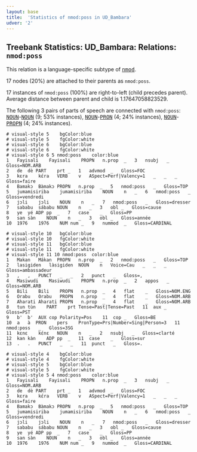 ```yaml
---
layout: base
title:  'Statistics of nmod:poss in UD_Bambara'
udver: '2'
---
```


## Treebank Statistics: UD_Bambara: Relations: `nmod:poss`

This relation is a language-specific subtype of <tt><a href="bm-dep-nmod.html">nmod</a></tt>.

17 nodes (20%) are attached to their parents as `nmod:poss`.

17 instances of `nmod:poss` (100%) are right-to-left (child precedes parent).
Average distance between parent and child is 1.17647058823529.

The following 3 pairs of parts of speech are connected with `nmod:poss`: <tt><a href="bm-pos-NOUN.html">NOUN</a></tt>-<tt><a href="bm-pos-NOUN.html">NOUN</a></tt> (9; 53% instances), <tt><a href="bm-pos-NOUN.html">NOUN</a></tt>-<tt><a href="bm-pos-PRON.html">PRON</a></tt> (4; 24% instances), <tt><a href="bm-pos-NOUN.html">NOUN</a></tt>-<tt><a href="bm-pos-PROPN.html">PROPN</a></tt> (4; 24% instances).


~~~ conllu
# visual-style 5	bgColor:blue
# visual-style 5	fgColor:white
# visual-style 6	bgColor:blue
# visual-style 6	fgColor:white
# visual-style 6 5 nmod:poss	color:blue
1	Fayisali	Fayisali	PROPN	n.prop	_	3	nsubj	_	Gloss=NOM.ARB
2	de	dè	PART	prt	_	1	advmod	_	Gloss=FOC
3	kɛra	kɛ́ra	VERB	v	ASpect=Perf|Valency=1	_	_	_	Gloss=faire
4	Bamakɔ	Bàmakɔ	PROPN	n.prop	_	5	nmod:poss	_	Gloss=TOP
5	jumamisiriba	jumamisiriba	NOUN	n	_	6	nmod:poss	_	Gloss=vendredi
6	jɔli	jɔli	NOUN	n	_	7	nmod:poss	_	Gloss=dresser
7	sababu	sábabu	NOUN	n	_	3	obl	_	Gloss=cause
8	ye	yé	ADP	pp	_	7	case	_	Gloss=PP
9	san	sàn	NOUN	n	_	3	obl	_	Gloss=année
10	1976	1976	NUM	num	_	9	nummod	_	Gloss=CARDINAL

~~~


~~~ conllu
# visual-style 10	bgColor:blue
# visual-style 10	fgColor:white
# visual-style 11	bgColor:blue
# visual-style 11	fgColor:white
# visual-style 11 10 nmod:poss	color:blue
1	Makan	Mákan	PROPN	n.prop	_	2	nmod:poss	_	Gloss=TOP
2	lasigiden	làsigiden	NOUN	n	Voice=Cau	_	_	_	Gloss=ambassadeur
3	,	,	PUNCT	_	_	2	punct	_	Gloss=,
4	Masiwudi	Masiwudi	PROPN	n.prop	_	2	appos	_	Gloss=NOM.ARB
5	Bili	Bili	PROPN	n.prop	_	4	flat	_	Gloss=NOM.ENG
6	Orabu	Orabu	PROPN	n.prop	_	4	flat	_	Gloss=NOM.ARB
7	Aharati	Aharati	PROPN	n.prop	_	4	flat	_	Gloss=NOM.ARB
8	tun	tùn	PART	prt	Tense=Past|Tense=Past	11	aux	_	Gloss=PST
9	b'	b'	AUX	cop	Polarity=Pos	11	cop	_	Gloss=BE
10	a	à	PRON	pers	PronType=Prs|Number=Sing|Person=3	11	nmod:poss	_	Gloss=3SG
11	kɛnɛ	kɛ́nɛ	NOUN	n	_	2	nsubj	_	Gloss=clarté
12	kan	kàn	ADP	pp	_	11	case	_	Gloss=sur
13	.	.	PUNCT	_	_	11	punct	_	Gloss=.

~~~


~~~ conllu
# visual-style 4	bgColor:blue
# visual-style 4	fgColor:white
# visual-style 5	bgColor:blue
# visual-style 5	fgColor:white
# visual-style 5 4 nmod:poss	color:blue
1	Fayisali	Fayisali	PROPN	n.prop	_	3	nsubj	_	Gloss=NOM.ARB
2	de	dè	PART	prt	_	1	advmod	_	Gloss=FOC
3	kɛra	kɛ́ra	VERB	v	ASpect=Perf|Valency=1	_	_	_	Gloss=faire
4	Bamakɔ	Bàmakɔ	PROPN	n.prop	_	5	nmod:poss	_	Gloss=TOP
5	jumamisiriba	jumamisiriba	NOUN	n	_	6	nmod:poss	_	Gloss=vendredi
6	jɔli	jɔli	NOUN	n	_	7	nmod:poss	_	Gloss=dresser
7	sababu	sábabu	NOUN	n	_	3	obl	_	Gloss=cause
8	ye	yé	ADP	pp	_	7	case	_	Gloss=PP
9	san	sàn	NOUN	n	_	3	obl	_	Gloss=année
10	1976	1976	NUM	num	_	9	nummod	_	Gloss=CARDINAL

~~~


